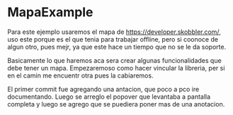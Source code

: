 # MapaExample

Para este ejemplo usaremos el mapa de https://developer.skobbler.com/, uso este porque es el que tenia para trabajar offline, pero si coonoce de algun otro, pues mejr, ya que este hace un tiempo que no se le da soporte.

Basicamente lo que haremos aca sera crear algunas funcionalidades que debe tener un mapa. Empezaremoso como hacer vincular la libreria, per si en el camin me encuentr otra pues la cabiaremos. 

El primer commit fue agregando una antacion, que poco a pco ire documentando. Luego se arreglo el popover que levantaba a pantalla completa y luego se agrego que se puediera poner mas de una anotacion. 
